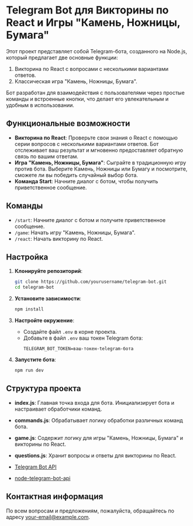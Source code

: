 # Telegram Bot для Викторины по React и Игры "Камень, Ножницы, Бумага"

Этот проект представляет собой Telegram-бота, созданного на Node.js, который предлагает две основные функции:
1. Викторина по React с вопросами с несколькими вариантами ответов.
2. Классическая игра "Камень, Ножницы, Бумага".

Бот разработан для взаимодействия с пользователями через простые команды и встроенные кнопки, что делает его увлекательным и удобным в использовании.

## Функциональные возможности

- **Викторина по React**: Проверьте свои знания о React с помощью серии вопросов с несколькими вариантами ответов. Бот отслеживает ваш результат и мгновенно предоставляет обратную связь по вашим ответам.
- **Игра "Камень, Ножницы, Бумага"**: Сыграйте в традиционную игру против бота. Выберите Камень, Ножницы или Бумагу и посмотрите, сможете ли вы победить случайный выбор бота.
- **Команда Start**: Начните диалог с ботом, чтобы получить приветственное сообщение.

## Команды

- `/start`: Начните диалог с ботом и получите приветственное сообщение.
- `/game`: Начать игру "Камень, Ножницы, Бумага".
- `/react`: Начать викторину по React.

## Настройка

1. **Клонируйте репозиторий**:
    ```sh
    git clone https://github.com/yourusername/telegram-bot.git
    cd telegram-bot
    ```

2. **Установите зависимости**:
    ```sh
    npm install
    ```

3. **Настройте окружение**:
    - Создайте файл `.env` в корне проекта.
    - Добавьте в файл `.env` ваш токен Telegram бота:
      ```
      TELEGRAM_BOT_TOKEN=ваш-токен-telegram-бота
      ```

4. **Запустите бота**:
    ```sh
    npm run dev
    ```

## Структура проекта

- **index.js**: Главная точка входа для бота. Инициализирует бота и настраивает обработчики команд.
- **commands.js**: Обрабатывает логику обработки различных команд бота.
- **game.js**: Содержит логику для игры "Камень, Ножницы, Бумага" и викторины по React.
- **questions.js**: Хранит вопросы и ответы для викторины по React.

- [Telegram Bot API](https://core.telegram.org/bots/api)
- [node-telegram-bot-api](https://github.com/yagop/node-telegram-bot-api)

## Контактная информация

По всем вопросам и предложениям, пожалуйста, обращайтесь по адресу [your-email@example.com](mailto:your-email@example.com).
